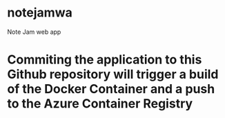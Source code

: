 # notejamwa
Note Jam web app

# Commiting the application to this Github repository will trigger a build of the Docker Container and a push to the Azure Container Registry


